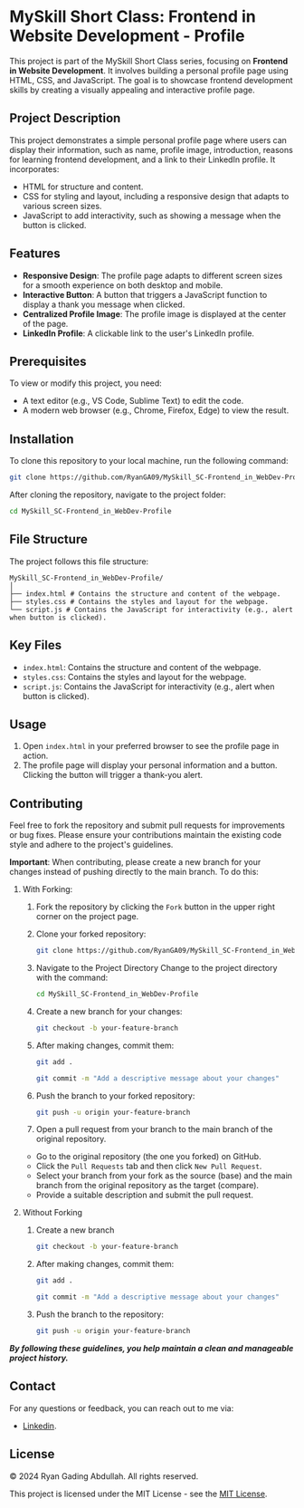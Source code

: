 # MySkill Short Class: Frontend in Website Development - Profile

This project is part of the MySkill Short Class series, focusing on **Frontend in Website Development**. It involves building a personal profile page using HTML, CSS, and JavaScript. The goal is to showcase frontend development skills by creating a visually appealing and interactive profile page.

## Project Description

This project demonstrates a simple personal profile page where users can display their information, such as name, profile image, introduction, reasons for learning frontend development, and a link to their LinkedIn profile. It incorporates:

- HTML for structure and content.
- CSS for styling and layout, including a responsive design that adapts to various screen sizes.
- JavaScript to add interactivity, such as showing a message when the button is clicked.

## Features

- **Responsive Design**: The profile page adapts to different screen sizes for a smooth experience on both desktop and mobile.
- **Interactive Button**: A button that triggers a JavaScript function to display a thank you message when clicked.
- **Centralized Profile Image**: The profile image is displayed at the center of the page.
- **LinkedIn Profile**: A clickable link to the user's LinkedIn profile.

## Prerequisites

To view or modify this project, you need:

- A text editor (e.g., VS Code, Sublime Text) to edit the code.
- A modern web browser (e.g., Chrome, Firefox, Edge) to view the result.

## Installation

To clone this repository to your local machine, run the following command:

```bash
git clone https://github.com/RyanGA09/MySkill_SC-Frontend_in_WebDev-Profile.git
```

After cloning the repository, navigate to the project folder:

```bash
cd MySkill_SC-Frontend_in_WebDev-Profile
```

## File Structure

The project follows this file structure:

```plaintext
MySkill_SC-Frontend_in_WebDev-Profile/
│
├── index.html # Contains the structure and content of the webpage.
├── styles.css # Contains the styles and layout for the webpage.
└── script.js # Contains the JavaScript for interactivity (e.g., alert when button is clicked).

```

## Key Files

- `index.html`: Contains the structure and content of the webpage.
- `styles.css`: Contains the styles and layout for the webpage.
- `script.js`: Contains the JavaScript for interactivity (e.g., alert when button is clicked).

## Usage

1. Open `index.html` in your preferred browser to see the profile page in action.
2. The profile page will display your personal information and a button. Clicking the button will trigger a thank-you alert.

## Contributing

Feel free to fork the repository and submit pull requests for improvements or bug fixes. Please ensure your contributions maintain the existing code style and adhere to the project's guidelines.

**Important**: When contributing, please create a new branch for your changes instead of pushing directly to the main branch. To do this:

1. With Forking:

   1. Fork the repository by clicking the `Fork` button in the upper right corner on the project page.
   2. Clone your forked repository:

      ```bash
      git clone https://github.com/RyanGA09/MySkill_SC-Frontend_in_WebDev-Profile.git
      ```

   3. Navigate to the Project Directory
      Change to the project directory with the command:

      ```bash
      cd MySkill_SC-Frontend_in_WebDev-Profile
      ```

   4. Create a new branch for your changes:

      ```bash
      git checkout -b your-feature-branch
      ```

   5. After making changes, commit them:

      ```bash
      git add .
      ```

      ```bash
      git commit -m "Add a descriptive message about your changes"
      ```

   6. Push the branch to your forked repository:

      ```bash
      git push -u origin your-feature-branch
      ```

   7. Open a pull request from your branch to the main branch of the original repository.

   - Go to the original repository (the one you forked) on GitHub.
   - Click the `Pull Requests` tab and then click `New Pull Request`.
   - Select your branch from your fork as the source (base) and the main branch from the original repository as the target (compare).
   - Provide a suitable description and submit the pull request.

2. Without Forking

   1. Create a new branch

      ```bash
      git checkout -b your-feature-branch
      ```

   2. After making changes, commit them:

      ```bash
      git add .
      ```

      ```bash
      git commit -m "Add a descriptive message about your changes"
      ```

   3. Push the branch to the repository:

      ```bash
      git push -u origin your-feature-branch
      ```

**_By following these guidelines, you help maintain a clean and manageable project history._**

## Contact

For any questions or feedback, you can reach out to me via:

- [Linkedin](https://www.linkedin.com/in/ryan-gading-abdullah/).

## License

&copy; 2024 Ryan Gading Abdullah. All rights reserved.

This project is licensed under the MIT License - see the [MIT License](LICENSE).
